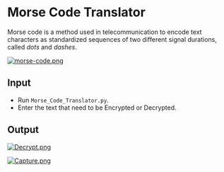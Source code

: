 # Morse Code Translator

Morse code is a method used in telecommunication to encode  text  characters as standardized sequences of two different signal durations, called _dots_ and _dashes_.

[![morse-code.png](https://i.postimg.cc/xdTNPm2V/morse-code.png)](https://postimg.cc/qNS7Jzq1)

## Input

 - Run `Morse_Code_Translator.py`.
 -  Enter the text that need to be Encrypted or Decrypted.
 
##  Output
[![Decrypt.png](https://i.postimg.cc/dt4mgtWb/Decrypt.png)](https://postimg.cc/zVHgg5Y7)

[![Capture.png](https://i.postimg.cc/J7QbBzWs/Capture.png)](https://postimg.cc/23VqsmyY)
